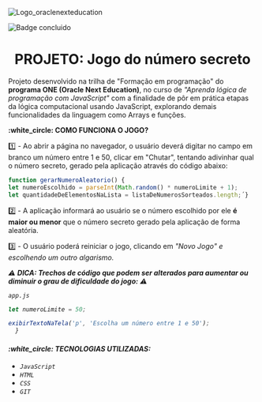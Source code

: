 




![Logo_oraclenexteducation](https://github.com/user-attachments/assets/dfa8c9b9-6a87-4648-89f1-4bf42a7f3d4a)

![Badge concluido](http://img.shields.io/static/v1?label=STATUS&message=CONCLUÍDO&color=GREEN&style=for-the-badge)


<h1 align="center"> PROJETO: Jogo do  número secreto  </h1>

<p>Projeto desenvolvido na trilha de "Formação em programação" do <strong>programa ONE (Oracle Next Education)</strong>, no curso de <i>"Aprenda lógica de programação 
  com JavaScript"</i> com a finalidade de pôr em prática etapas da lógica computacional usando JavaScript, explorando demais funcionalidades da linguagem como Arrays e funções.</p>

 <p align="left"> <strong>:white_circle: COMO FUNCIONA O JOGO?</strong></p> 

:one: - Ao abrir a página no navegador, o usuário deverá digitar no campo em branco um número entre 1 e 50, clicar em "Chutar", tentando adivinhar qual o número secreto, 
        gerado pela aplicação através do código abaixo: 

   ~~~JavaScript
  function gerarNumeroAleatorio() {
  let numeroEscolhido = parseInt(Math.random() * numeroLimite + 1);
  let quantidadeDeElementosNaLista = listaDeNumerosSorteados.length;´}
  ~~~



2️⃣ -  A aplicação informará ao usuário se o número escolhido por ele <strong>é maior ou menor</strong> que o número secreto 
       gerado pela aplicação de forma aleatória.

3️⃣ - O usuário poderá reiniciar o jogo, clicando em <i>"Novo Jogo"<i> e escolhendo um outro algarismo. 


:warning: <strong>DICA: Trechos de código que podem ser alterados para aumentar ou diminuir o grau de dificuldade do jogo:</strong> :warning:



``app.js``
~~~~JavaScript
let numeroLimite = 50;

exibirTextoNaTela('p', 'Escolha um número entre 1 e 50');
  }
~~~~




  




  <h4 align="left"> 
   :white_circle:  TECNOLOGIAS UTILIZADAS:  
</h4>

- ``JavaScript``
- ``HTML``
- ``CSS``
- ``GIT``

